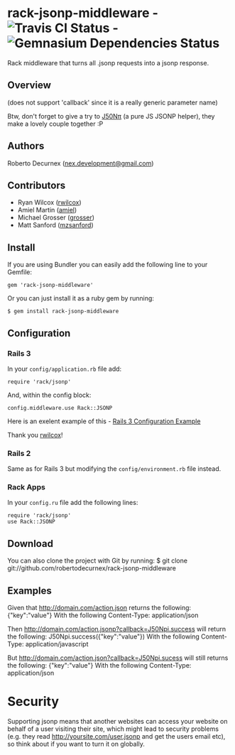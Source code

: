 # rack-jsonp-middleware - ![Travis CI Status](http://travis-ci.org/robertodecurnex/rack-jsonp-middleware.png) - ![Gemnasium Dependencies Status](https://gemnasium.com/robertodecurnex/rack-jsonp-middleware.png)

Rack middleware that turns all .jsonp requests into a jsonp response. 

## Overview

(does not support 'callback' since it is a really generic parameter name)

Btw, don't forget to give a try to [J50Nπ](https://github.com/robertodecurnex/J50Npi) (a pure JS JSONP helper), they make a lovely couple together :P

## Authors

Roberto Decurnex (nex.development@gmail.com)

## Contributors

* Ryan Wilcox ([rwilcox](https://github.com/rwilcox "rwilcox profile"))
* Amiel Martin ([amiel](https://github.com/amiel "amiel profile"))
* Michael Grosser ([grosser](https://github.com/grosser "grosser profile"))
* Matt Sanford ([mzsanford](https://github.com/mzsanford "mzsanford profile"))

## Install

If you are using Bundler you can easily add the following line to your Gemfile:
    
    gem 'rack-jsonp-middleware'

Or you can just install it as a ruby gem by running:
    
    $ gem install rack-jsonp-middleware

## Configuration

### Rails 3

In your `config/application.rb` file add:
    
    require 'rack/jsonp'

And, within the config block:
    
    config.middleware.use Rack::JSONP

Here is an exelent example of this - [Rails 3 Configuration Example](https://github.com/rwilcox/rack_jsonp_example/commit/809c2e3d4470b694ba1a98c09f2aa07115f433e5 "Rails 3 Configuration Example")

Thank you [rwilcox](https://github.com/rwilcox "rwilcox profile")! 

### Rails 2

Same as for Rails 3 but modifying the `config/environment.rb` file instead.

### Rack Apps

In your `config.ru` file add the following lines:
    
    require 'rack/jsonp'
    use Rack::JSONP

## Download

You can also clone the project with Git by running:
    $ git clone git://github.com/robertodecurnex/rack-jsonp-middleware

## Examples

Given that http://domain.com/action.json returns the following:
    {"key":"value"}
With the following Content-Type:
    application/json

Then http://domain.com/action.jsonp?callback=J50Npi.success will return the following:
    J50Npi.success({"key":"value"})
With the following Content-Type:
    application/javascript

But http://domain.com/action.json?callback=J50Npi.sucess will still returns the following:
    {"key":"value"}
With the following Content-Type:
    application/json

# Security

Supporting jsonp means that another websites can access your website on behalf of a user visiting their site,
which might lead to security problems (e.g. they read http://yoursite.com/user.jsonp and get the users email etc),
so think about if you want to turn it on globally.

